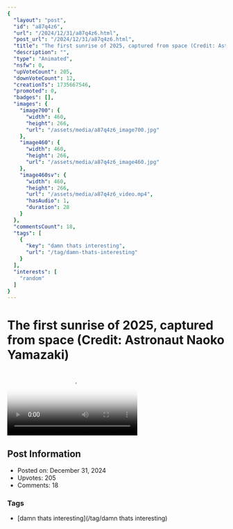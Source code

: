 ```yaml
---
{
  "layout": "post",
  "id": "a87q4z6",
  "url": "/2024/12/31/a87q4z6.html",
  "post_url": "/2024/12/31/a87q4z6.html",
  "title": "The first sunrise of 2025, captured from space (Credit: Astronaut Naoko Yamazaki)",
  "description": "",
  "type": "Animated",
  "nsfw": 0,
  "upVoteCount": 205,
  "downVoteCount": 12,
  "creationTs": 1735667546,
  "promoted": 0,
  "badges": [],
  "images": {
    "image700": {
      "width": 460,
      "height": 266,
      "url": "/assets/media/a87q4z6_image700.jpg"
    },
    "image460": {
      "width": 460,
      "height": 266,
      "url": "/assets/media/a87q4z6_image460.jpg"
    },
    "image460sv": {
      "width": 460,
      "height": 266,
      "url": "/assets/media/a87q4z6_video.mp4",
      "hasAudio": 1,
      "duration": 28
    }
  },
  "commentsCount": 18,
  "tags": [
    {
      "key": "damn thats interesting",
      "url": "/tag/damn-thats-interesting"
    }
  ],
  "interests": [
    "random"
  ]
}
---
```


# The first sunrise of 2025, captured from space (Credit: Astronaut Naoko Yamazaki)

<video controls playsinline loop poster="/assets/media/a87q4z6_image460.jpg">
  <source src="/assets/media/a87q4z6_video.mp4" type="video/mp4">
  Your browser does not support the video tag.
</video>

## Post Information

- Posted on: December 31, 2024
- Upvotes: 205
- Comments: 18

### Tags

- [damn thats interesting](/tag/damn thats interesting)
